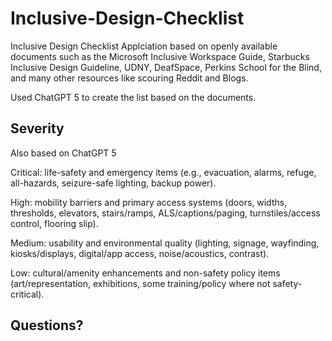 # Inclusive-Design-Checklist
Inclusive Design Checklist Applciation based on openly available documents such as the Microsoft Inclusive Workspace Guide, Starbucks Inclusive Design Guideline, UDNY, DeafSpace, Perkins School for the Blind, and many other resources like scouring Reddit and Blogs. 

Used ChatGPT 5 to create the list based on the documents.

## Severity
Also based on ChatGPT 5

Critical: life-safety and emergency items (e.g., evacuation, alarms, refuge, all-hazards, seizure-safe lighting, backup power).

High: mobility barriers and primary access systems (doors, widths, thresholds, elevators, stairs/ramps, ALS/captions/paging, turnstiles/access control, flooring slip).

Medium: usability and environmental quality (lighting, signage, wayfinding, kiosks/displays, digital/app access, noise/acoustics, contrast).

Low: cultural/amenity enhancements and non-safety policy items (art/representation, exhibitions, some training/policy where not safety-critical).

## Questions? 
